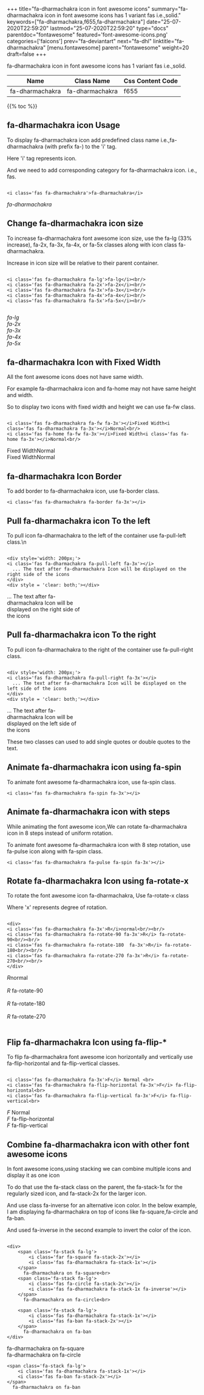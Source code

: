 +++
title="fa-dharmachakra icon in font awesome icons"
summary="fa-dharmachakra icon in font awesome icons has 1 variant fas i.e.,solid."
keywords=["fa-dharmachakra,f655,fa-dharmachakra"]
date="25-07-2020T22:59:20"
lastmod="25-07-2020T22:59:20"
type="docs"
parentdoc="fontawesome"
featured='font-awesome-icons.png'
categories=['faicons']
prev="fa-deviantart"
next="fa-dhl"
linktitle="fa-dharmachakra"
[menu.fontawesome]
parent="fontawesome"
weight=20
draft=false
+++


fa-dharmachakra icon in font awesome icons has 1 variant fas i.e.,solid.

<div class='table-responsive'><table class='table'><thead><tr><th>Name</th><th>Class Name</th><th>Css Content Code</th></tr></thead><tbody><tr><td>fa-dharmachakra</td><td>fa-dharmachakra</td><td>f655</td></tr></tbody></table></div>


{{% toc %}}


## fa-dharmachakra icon Usage

To display fa-dharmachakra icon add predefined class name i.e.,fa-dharmachakra (with prefix fa-) to the 'i' tag.

Here 'i' tag represents icon.

And we need to add corresponding category for fa-dharmachakra icon. i.e., fas.


```

<i class='fas fa-dharmachakra'>fa-dharmachakra</i>
```

<i class='fas fa-dharmachakra'>fa-dharmachakra</i>




## Change fa-dharmachakra icon size
To increase fa-dharmachakra font awesome icon size, use the fa-lg (33% increase), fa-2x, fa-3x, fa-4x, or fa-5x classes along with icon class fa-dharmachakra.

Increase in icon size will be relative to their parent container. 

```

<i class='fas fa-dharmachakra fa-lg'>fa-lg</i><br/>
<i class='fas fa-dharmachakra fa-2x'>fa-2x</i><br/>
<i class='fas fa-dharmachakra fa-3x'>fa-3x</i><br/>
<i class='fas fa-dharmachakra fa-4x'>fa-4x</i><br/>
<i class='fas fa-dharmachakra fa-5x'>fa-5x</i><br/>
            
```

<i class='fas fa-dharmachakra fa-lg'>fa-lg</i><br/>
<i class='fas fa-dharmachakra fa-2x'>fa-2x</i><br/>
<i class='fas fa-dharmachakra fa-3x'>fa-3x</i><br/>
<i class='fas fa-dharmachakra fa-4x'>fa-4x</i><br/>
<i class='fas fa-dharmachakra fa-5x'>fa-5x</i><br/>
            



## fa-dharmachakra Icon with Fixed Width 

All the font awesome icons does not have same width.

For example fa-dharmachakra icon and fa-home may not have same height and width.

So to display two icons with fixed width and height we can use fa-fw class.


```

<i class='fas fa-dharmachakra fa-fw fa-3x'></i>Fixed Width<i class='fas fa-dharmachakra fa-3x'></i>Normal<br/>
<i class='fas fa-home fa-fw fa-3x'></i>Fixed Width<i class='fas fa-home fa-3x'></i>Normal<br/>
```

<i class='fas fa-dharmachakra fa-fw fa-3x'></i>Fixed Width<i class='fas fa-dharmachakra fa-3x'></i>Normal<br/>
<i class='fas fa-home fa-fw fa-3x'></i>Fixed Width<i class='fas fa-home fa-3x'></i>Normal<br/>



## fa-dharmachakra Icon Border 

To add border to fa-dharmachakra icon, use fa-border class.


```
<i class='fas fa-dharmachakra fa-border fa-3x'></i>

```
<i class='fas fa-dharmachakra fa-border fa-3x'></i>





## Pull fa-dharmachakra icon To the left

To pull icon fa-dharmachakra to the left of the container use fa-pull-left class.\n

```

<div style='width: 200px;'>
<i class='fas fa-dharmachakra fa-pull-left fa-3x'></i>
  ... The text after fa-dharmachakra Icon will be displayed on the right side of the icons
</div>
<div style = 'clear: both;'></div>
```

<div style='width: 200px;'>
<i class='fas fa-dharmachakra fa-pull-left fa-3x'></i>
  ... The text after fa-dharmachakra Icon will be displayed on the right side of the icons
</div>
<div style = 'clear: both;'></div>




## Pull fa-dharmachakra icon To the right
To pull icon fa-dharmachakra to the right of the container use fa-pull-right class.

```

<div style='width: 200px;'>
<i class='fas fa-dharmachakra fa-pull-right fa-3x'></i>
  ... The text after fa-dharmachakra Icon will be displayed on the left side of the icons
</div>
<div style = 'clear: both;'></div>
```

<div style='width: 200px;'>
<i class='fas fa-dharmachakra fa-pull-right fa-3x'></i>
  ... The text after fa-dharmachakra Icon will be displayed on the left side of the icons
</div>
<div style = 'clear: both;'></div>

These two classes can used to add single quotes or double quotes to the text.


## Animate fa-dharmachakra icon using fa-spin
To animate font awesome fa-dharmachakra icon, use fa-spin class.

```
<i class='fas fa-dharmachakra fa-spin fa-3x'></i>
```
<i class='fas fa-dharmachakra fa-spin fa-3x'></i>




## Animate fa-dharmachakra icon with steps
While animating the font awesome icon,We can rotate fa-dharmachakra icon in 8 steps instead of uniform rotation.

To animate font awesome fa-dharmachakra icon with 8 step rotation, use fa-pulse icon along with fa-spin class.


```
<i class='fas fa-dharmachakra fa-pulse fa-spin fa-3x'></i>

```
<i class='fas fa-dharmachakra fa-pulse fa-spin fa-3x'></i>





## Rotate fa-dharmachakra Icon using fa-rotate-x
To rotate the font awesome icon fa-dharmachakra, Use fa-rotate-x class

Where 'x' represents degree of rotation.


```

<div>
<i class='fas fa-dharmachakra fa-3x'>R</i>normal<br/><br/>
<i class='fas fa-dharmachakra fa-rotate-90 fa-3x'>R</i> fa-rotate-90<br/><br/> 
<i class='fas fa-dharmachakra fa-rotate-180  fa-3x'>R</i> fa-rotate-180<br/><br/> 
<i class='fas fa-dharmachakra fa-rotate-270 fa-3x'>R</i> fa-rotate-270<br/><br/>
</div>
```

<div>
<i class='fas fa-dharmachakra fa-3x'>R</i>normal<br/><br/>
<i class='fas fa-dharmachakra fa-rotate-90 fa-3x'>R</i> fa-rotate-90<br/><br/> 
<i class='fas fa-dharmachakra fa-rotate-180  fa-3x'>R</i> fa-rotate-180<br/><br/> 
<i class='fas fa-dharmachakra fa-rotate-270 fa-3x'>R</i> fa-rotate-270<br/><br/>
</div>




## Flip fa-dharmachakra Icon using fa-flip-*
To flip fa-dharmachakra font awesome icon horizontally and vertically use fa-flip-horizontal and fa-flip-vertical classes. 

```

<i class='fas fa-dharmachakra fa-3x'>F</i> Normal <br>
<i class='fas fa-dharmachakra fa-flip-horizontal fa-3x'>F</i> fa-flip-horizontal<br>
<i class='fas fa-dharmachakra fa-flip-vertical fa-3x'>F</i> fa-flip-vertical<br>
```

<i class='fas fa-dharmachakra fa-3x'>F</i> Normal <br>
<i class='fas fa-dharmachakra fa-flip-horizontal fa-3x'>F</i> fa-flip-horizontal<br>
<i class='fas fa-dharmachakra fa-flip-vertical fa-3x'>F</i> fa-flip-vertical<br>




## Combine fa-dharmachakra icon with other font awesome icons
In font awesome icons,using stacking we can combine multiple icons and display it as one icon 

To do that use the fa-stack class on the parent, the fa-stack-1x for the regularly sized icon, and fa-stack-2x for the larger icon.

And use class fa-inverse for an alternative icon color. 
In the below example, I am displaying fa-dharmachakra on top of icons like fa-square,fa-circle and fa-ban.

And used fa-inverse in the second example to invert the color of the icon.

```

<div>
    <span class='fa-stack fa-lg'>
        <i class='far fa-square fa-stack-2x'></i>
        <i class='fas fa-dharmachakra fa-stack-1x'></i>
    </span>
      fa-dharmachakra on fa-square<br>
    <span class='fa-stack fa-lg'>
        <i class='fas fa-circle fa-stack-2x'></i>
        <i class='fas fa-dharmachakra fa-stack-1x fa-inverse'></i>
    </span>
      fa-dharmachakra on fa-circle<br>

    <span class='fa-stack fa-lg'>
        <i class='fas fa-dharmachakra fa-stack-1x'></i>
        <i class='fas fa-ban fa-stack-2x'></i>
    </span>
      fa-dharmachakra on fa-ban
</div>
```

<div>
    <span class='fa-stack fa-lg'>
        <i class='far fa-square fa-stack-2x'></i>
        <i class='fas fa-dharmachakra fa-stack-1x'></i>
    </span>
      fa-dharmachakra on fa-square<br>
    <span class='fa-stack fa-lg'>
        <i class='fas fa-circle fa-stack-2x'></i>
        <i class='fas fa-dharmachakra fa-stack-1x fa-inverse'></i>
    </span>
      fa-dharmachakra on fa-circle<br>

    <span class='fa-stack fa-lg'>
        <i class='fas fa-dharmachakra fa-stack-1x'></i>
        <i class='fas fa-ban fa-stack-2x'></i>
    </span>
      fa-dharmachakra on fa-ban
</div>






